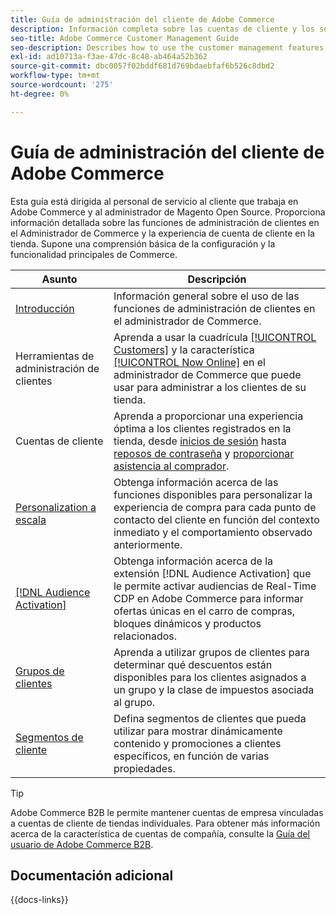 ```yaml
---
title: Guía de administración del cliente de Adobe Commerce
description: Información completa sobre las cuentas de cliente y los segmentos para administradores de Adobe Commerce y Magento Open Source, incluida la configuración.
seo-title: Adobe Commerce Customer Management Guide
seo-description: Describes how to use the customer management features in Adobe Commerce or Magento Open Source.
exl-id: ad10713a-f3ae-47dc-8c48-ab464a52b362
source-git-commit: dbc0057f02bddf681d769bdaebfaf6b526c8dbd2
workflow-type: tm+mt
source-wordcount: '275'
ht-degree: 0%

---
```



# Guía de administración del cliente de Adobe Commerce

Esta guía está dirigida al personal de servicio al cliente que trabaja en Adobe Commerce y al administrador de Magento Open Source. Proporciona información detallada sobre las funciones de administración de clientes en el Administrador de Commerce y la experiencia de cuenta de cliente en la tienda. Supone una comprensión básica de la configuración y la funcionalidad principales de Commerce.

| Asunto | Descripción |
| ------- | ----------- |
| [Introducción](customers-introduction.md) | Información general sobre el uso de las funciones de administración de clientes en el administrador de Commerce. |
| Herramientas de administración de clientes | Aprenda a usar la cuadrícula [[!UICONTROL Customers]](customers-all.md) y la característica [[!UICONTROL Now Online]](now-online.md) en el administrador de Commerce que puede usar para administrar a los clientes de su tienda. |
| Cuentas de cliente | Aprenda a proporcionar una experiencia óptima a los clientes registrados en la tienda, desde [inicios de sesión](login-landing-page.md) hasta [reposos de contraseña](password-reset.md) y [proporcionar asistencia al comprador](login-as-customer.md). |
| [Personalization a escala](personalize-scale.md) | Obtenga información acerca de las funciones disponibles para personalizar la experiencia de compra para cada punto de contacto del cliente en función del contexto inmediato y el comportamiento observado anteriormente. |
| [[!DNL Audience Activation]](audience-activation.md) | Obtenga información acerca de la extensión [!DNL Audience Activation] que le permite activar audiencias de Real-Time CDP en Adobe Commerce para informar ofertas únicas en el carro de compras, bloques dinámicos y productos relacionados. |
| [Grupos de clientes](customer-groups.md) | Aprenda a utilizar grupos de clientes para determinar qué descuentos están disponibles para los clientes asignados a un grupo y la clase de impuestos asociada al grupo. |
| [Segmentos de cliente](customer-segments.md) | Defina segmentos de clientes que pueda utilizar para mostrar dinámicamente contenido y promociones a clientes específicos, en función de varias propiedades. |

>[!TIP]
>
>Adobe Commerce B2B le permite mantener cuentas de empresa vinculadas a cuentas de cliente de tiendas individuales. Para obtener más información acerca de la característica de cuentas de compañía, consulte la [Guía del usuario de Adobe Commerce B2B](../b2b/account-companies.md).

## Documentación adicional

{{docs-links}}

